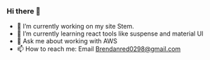 ### Hi there 👋

<!--
**goonkiloz/goonkiloz** is a ✨ _special_ ✨ repository because its `README.md` (this file) appears on your GitHub profile.

Here are some ideas to get you started:

- 🔭 I’m currently working on ...
- 🌱 I’m currently learning ...
- 👯 I’m looking to collaborate on ...
- 🤔 I’m looking for help with ...
- 💬 Ask me about ...
- 📫 How to reach me: ...
- 😄 Pronouns: ...
- ⚡ Fun fact: 
-->

- 🔭 I’m currently working on my site Stem.
- 🌱 I’m currently learning react tools like suspense and material UI
- 💬 Ask me about working with AWS
- 📫 How to reach me: Email Brendanred0298@gmail.com
